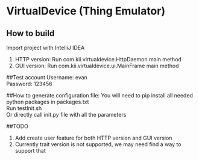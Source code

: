 # VirtualDevice (Thing Emulator)
## How to build
Import project with IntelliJ IDEA  
1. HTTP version: Run com.kii.virtualdevice.HttpDaemon main method  
2. GUI version: Run com.kii.virtualdevice.ui.MainFrame main method  

##Test account
Username: evan  
Password: 123456  

##How to generate configuration file:
You will need to pip install all needed python packages in packages.txt  
Run testInit.sh  
Or directly call init.py file with all the parameters  

##TODO
1. Add create user feature for both HTTP version and GUI version  
2. Currently trait version is not supported, we may need find a way to support that  
